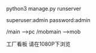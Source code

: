python3 manage.py runserver

superuser:admin
password:admin

/main -->pc
/mobmain -->mob

工厂看板 请在1080P下浏览
